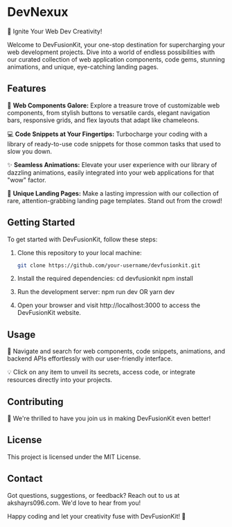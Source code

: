 # DevNexux

🚀 Ignite Your Web Dev Creativity!

Welcome to DevFusionKit, your one-stop destination for supercharging your web development projects. Dive into a world of endless possibilities with our curated collection of web application components, code gems, stunning animations, and unique, eye-catching landing pages.

## Features

🎨 **Web Components Galore:** Explore a treasure trove of customizable web components, from stylish buttons to versatile cards, elegant navigation bars, responsive grids, and flex layouts that adapt like chameleons.

💻 **Code Snippets at Your Fingertips:** Turbocharge your coding with a library of ready-to-use code snippets for those common tasks that used to slow you down.

✨ **Seamless Animations:** Elevate your user experience with our library of dazzling animations, easily integrated into your web applications for that "wow" factor.

🌟 **Unique Landing Pages:** Make a lasting impression with our collection of rare, attention-grabbing landing page templates. Stand out from the crowd!

## Getting Started

To get started with DevFusionKit, follow these steps:

1. Clone this repository to your local machine:

   ```bash
   git clone https://github.com/your-username/devfusionkit.git

2. Install the required dependencies:
    cd devfusionkit
    npm install

3. Run the development server:
    npm run dev
    OR
    yarn dev

4. Open your browser and visit http://localhost:3000 to access the DevFusionKit website.

## Usage
    
🧭 Navigate and search for web components, code snippets, animations, and backend APIs effortlessly with our user-friendly interface.

💡 Click on any item to unveil its secrets, access code, or integrate resources directly into your projects.

## Contributing

🤝 We're thrilled to have you join us in making DevFusionKit even better! 

## License

This project is licensed under the MIT License.

## Contact

Got questions, suggestions, or feedback? Reach out to us at akshayrs096.com. We'd love to hear from you!

Happy coding and let your creativity fuse with DevFusionKit! 🚀
